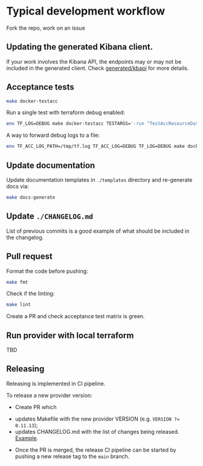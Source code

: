 # Typical development workflow

Fork the repo, work on an issue

## Updating the generated Kibana client.

If your work involves the Kibana API, the endpoints may or may not be included in the generated client.
Check [generated/kbapi](./generated/kbapi/) for more details.

## Acceptance tests

```bash
make docker-testacc
```

Run a single test with terraform debug enabled:
```bash
env TF_LOG=DEBUG make docker-testacc TESTARGS='-run ^TestAccResourceDataStreamLifecycle$$'
```

A way to forward debug logs to a file:
```bash
env TF_ACC_LOG_PATH=/tmp/tf.log TF_ACC_LOG=DEBUG TF_LOG=DEBUG make docker-testacc
```


## Update documentation

Update documentation templates in `./templates` directory and re-generate docs via:
```bash
make docs-generate
```

## Update `./CHANGELOG.md`

List of previous commits is a good example of what should be included in the changelog.


## Pull request

Format the code before pushing:
```bash
make fmt
```

Check if the linting:
```bash
make lint
```

Create a PR and check acceptance test matrix is green.

## Run provider with local terraform

TBD

## Releasing

Releasing is implemented in CI pipeline.

To release a new provider version:

* Create PR which
- updates Makefile with the new provider VERSION (e.g. `VERSION ?= 0.11.13`);
- updates CHANGELOG.md with the list of changes being released.
[Example](https://github.com/elastic/terraform-provider-elasticstack/commit/be866ebc918184e843dc1dd2f6e2e1b963da386d).

* Once the PR is merged, the release CI pipeline can be started by pushing a new release tag to the `main` branch.
